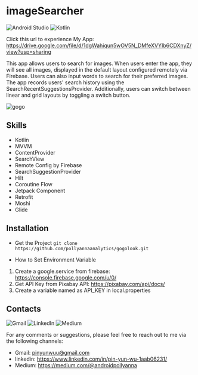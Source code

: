 # imageSearcher
![Android Studio](https://img.shields.io/badge/Android%20Studio-3DDC84.svg?style=for-the-badge&logo=android-studio&logoColor=white)
![Kotlin](https://img.shields.io/badge/kotlin-%237F52FF.svg?style=for-the-badge&logo=kotlin&logoColor=white)

Click this url to experience My App: https://drive.google.com/file/d/1dgWahiqun5wOV5N_DMfeXVYIb6CDXnyZ/view?usp=sharing

This app allows users to search for images. When users enter the app, 
they will see all images, displayed in the default layout configured
remotely via Firebase. Users can also input words to search for their
preferred images. The app records users' search history using the
SearchRecentSuggestionsProvider. Additionally, users can switch between
linear and grid layouts by toggling a switch button.

![gogo](https://github.com/pollyannaanalytics/gogolook/assets/114213570/f3cd0547-e8c0-48df-ad4c-e17d44cabb17)


## Skills
* Kotlin
* MVVM
* ContentProvider
* SearchView
* Remote Config by Firebase
* SearchSuggestionProvider
* Hilt
* Coroutine Flow
* Jetpack Component
* Retrofit
* Moshi
* Glide
  

## Installation
* Get the Project
``git clone https://github.com/pollyannaanalytics/gogolook.git``

* How to Set Environment Variable
1. Create a google.service from firebase: https://console.firebase.google.com/u/0/
2. Get API Key from Pixabay API: https://pixabay.com/api/docs/
3. Create a variable named as API_KEY in local.properties

## Contacts
![Gmail](https://img.shields.io/badge/Gmail-D14836?style=for-the-badge&logo=gmail&logoColor=white)
![LinkedIn](https://img.shields.io/badge/linkedin-%230077B5.svg?style=for-the-badge&logo=linkedin&logoColor=white)
![Medium](https://img.shields.io/badge/Medium-12100E?style=for-the-badge&logo=medium&logoColor=white)

For any comments or suggestions, please feel free to reach out to me via the following channels:

* Gmail: pinyunwuu@gmail.com
* linkedin: https://www.linkedin.com/in/pin-yun-wu-1aab06231/
* Medium: https://medium.com/@androidpollyanna

